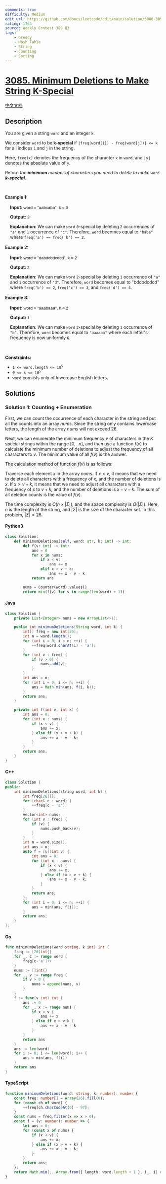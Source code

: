 ```yaml
---
comments: true
difficulty: Medium
edit_url: https://github.com/doocs/leetcode/edit/main/solution/3000-3099/3085.Minimum%20Deletions%20to%20Make%20String%20K-Special/README_EN.md
rating: 1764
source: Weekly Contest 389 Q3
tags:
    - Greedy
    - Hash Table
    - String
    - Counting
    - Sorting
---
```


<!-- problem:start -->

# [3085. Minimum Deletions to Make String K-Special](https://leetcode.com/problems/minimum-deletions-to-make-string-k-special)

[中文文档](/solution/3000-3099/3085.Minimum%20Deletions%20to%20Make%20String%20K-Special/README.md)

## Description

<!-- description:start -->

<p>You are given a string <code>word</code> and an integer <code>k</code>.</p>

<p>We consider <code>word</code> to be <strong>k-special</strong> if <code>|freq(word[i]) - freq(word[j])| &lt;= k</code> for all indices <code>i</code> and <code>j</code> in the string.</p>

<p>Here, <code>freq(x)</code> denotes the <span data-keyword="frequency-letter">frequency</span> of the character <code>x</code> in <code>word</code>, and <code>|y|</code> denotes the absolute value of <code>y</code>.</p>

<p>Return <em>the <strong>minimum</strong> number of characters you need to delete to make</em> <code>word</code> <strong><em>k-special</em></strong>.</p>

<p>&nbsp;</p>
<p><strong class="example">Example 1:</strong></p>

<div class="example-block" style="border-color: var(--border-tertiary); border-left-width: 2px; color: var(--text-secondary); font-size: .875rem; margin-bottom: 1rem; margin-top: 1rem; overflow: visible; padding-left: 1rem;">
<p><strong>Input: </strong><span class="example-io" style="font-family: Menlo,sans-serif; font-size: 0.85rem;">word = &quot;aabcaba&quot;, k = 0</span></p>

<p><strong>Output: </strong><span class="example-io" style="font-family: Menlo,sans-serif; font-size: 0.85rem;">3</span></p>

<p><strong>Explanation:</strong> We can make <code>word</code> <code>0</code>-special by deleting <code>2</code> occurrences of <code>&quot;a&quot;</code> and <code>1</code> occurrence of <code>&quot;c&quot;</code>. Therefore, <code>word</code> becomes equal to <code>&quot;baba&quot;</code> where <code>freq(&#39;a&#39;) == freq(&#39;b&#39;) == 2</code>.</p>
</div>

<p><strong class="example">Example 2:</strong></p>

<div class="example-block" style="border-color: var(--border-tertiary); border-left-width: 2px; color: var(--text-secondary); font-size: .875rem; margin-bottom: 1rem; margin-top: 1rem; overflow: visible; padding-left: 1rem;">
<p><strong>Input: </strong><span class="example-io" style="font-family: Menlo,sans-serif; font-size: 0.85rem;">word = &quot;dabdcbdcdcd&quot;, k = 2</span></p>

<p><strong>Output: </strong><span class="example-io" style="font-family: Menlo,sans-serif; font-size: 0.85rem;">2</span></p>

<p><strong>Explanation:</strong> We can make <code>word</code> <code>2</code>-special by deleting <code>1</code> occurrence of <code>&quot;a&quot;</code> and <code>1</code> occurrence of <code>&quot;d&quot;</code>. Therefore, <code>word</code> becomes equal to &quot;bdcbdcdcd&quot; where <code>freq(&#39;b&#39;) == 2</code>, <code>freq(&#39;c&#39;) == 3</code>, and <code>freq(&#39;d&#39;) == 4</code>.</p>
</div>

<p><strong class="example">Example 3:</strong></p>

<div class="example-block" style="border-color: var(--border-tertiary); border-left-width: 2px; color: var(--text-secondary); font-size: .875rem; margin-bottom: 1rem; margin-top: 1rem; overflow: visible; padding-left: 1rem;">
<p><strong>Input: </strong><span class="example-io" style="font-family: Menlo,sans-serif; font-size: 0.85rem;">word = &quot;aaabaaa&quot;, k = 2</span></p>

<p><strong>Output: </strong><span class="example-io" style="font-family: Menlo,sans-serif; font-size: 0.85rem;">1</span></p>

<p><strong>Explanation:</strong> We can make <code>word</code> <code>2</code>-special by deleting <code>1</code> occurrence of <code>&quot;b&quot;</code>. Therefore, <code>word</code> becomes equal to <code>&quot;aaaaaa&quot;</code> where each letter&#39;s frequency is now uniformly <code>6</code>.</p>
</div>

<p>&nbsp;</p>
<p><strong>Constraints:</strong></p>

<ul>
	<li><code>1 &lt;= word.length &lt;= 10<sup>5</sup></code></li>
	<li><code>0 &lt;= k &lt;= 10<sup>5</sup></code></li>
	<li><code>word</code> consists only of lowercase English letters.</li>
</ul>

<!-- description:end -->

## Solutions

<!-- solution:start -->

### Solution 1: Counting + Enumeration

First, we can count the occurrence of each character in the string and put all the counts into an array $nums$. Since the string only contains lowercase letters, the length of the array $nums$ will not exceed $26$.

Next, we can enumerate the minimum frequency $v$ of characters in the $K$ special strings within the range $[0,..n]$, and then use a function $f(v)$ to calculate the minimum number of deletions to adjust the frequency of all characters to $v$. The minimum value of all $f(v)$ is the answer.

The calculation method of function $f(v)$ is as follows:

Traverse each element $x$ in the array $nums$. If $x < v$, it means that we need to delete all characters with a frequency of $x$, and the number of deletions is $x$. If $x > v + k$, it means that we need to adjust all characters with a frequency of $x$ to $v + k$, and the number of deletions is $x - v - k$. The sum of all deletion counts is the value of $f(v)$.

The time complexity is $O(n \times |\Sigma|)$, and the space complexity is $O(|\Sigma|)$. Here, $n$ is the length of the string, and $|\Sigma|$ is the size of the character set. In this problem, $|\Sigma| = 26$.

<!-- tabs:start -->

#### Python3

```python
class Solution:
    def minimumDeletions(self, word: str, k: int) -> int:
        def f(v: int) -> int:
            ans = 0
            for x in nums:
                if x < v:
                    ans += x
                elif x > v + k:
                    ans += x - v - k
            return ans

        nums = Counter(word).values()
        return min(f(v) for v in range(len(word) + 1))
```

#### Java

```java
class Solution {
    private List<Integer> nums = new ArrayList<>();

    public int minimumDeletions(String word, int k) {
        int[] freq = new int[26];
        int n = word.length();
        for (int i = 0; i < n; ++i) {
            ++freq[word.charAt(i) - 'a'];
        }
        for (int v : freq) {
            if (v > 0) {
                nums.add(v);
            }
        }
        int ans = n;
        for (int i = 0; i <= n; ++i) {
            ans = Math.min(ans, f(i, k));
        }
        return ans;
    }

    private int f(int v, int k) {
        int ans = 0;
        for (int x : nums) {
            if (x < v) {
                ans += x;
            } else if (x > v + k) {
                ans += x - v - k;
            }
        }
        return ans;
    }
}
```

#### C++

```cpp
class Solution {
public:
    int minimumDeletions(string word, int k) {
        int freq[26]{};
        for (char& c : word) {
            ++freq[c - 'a'];
        }
        vector<int> nums;
        for (int v : freq) {
            if (v) {
                nums.push_back(v);
            }
        }
        int n = word.size();
        int ans = n;
        auto f = [&](int v) {
            int ans = 0;
            for (int x : nums) {
                if (x < v) {
                    ans += x;
                } else if (x > v + k) {
                    ans += x - v - k;
                }
            }
            return ans;
        };
        for (int i = 0; i <= n; ++i) {
            ans = min(ans, f(i));
        }
        return ans;
    }
};
```

#### Go

```go
func minimumDeletions(word string, k int) int {
	freq := [26]int{}
	for _, c := range word {
		freq[c-'a']++
	}
	nums := []int{}
	for _, v := range freq {
		if v > 0 {
			nums = append(nums, v)
		}
	}
	f := func(v int) int {
		ans := 0
		for _, x := range nums {
			if x < v {
				ans += x
			} else if x > v+k {
				ans += x - v - k
			}
		}
		return ans
	}
	ans := len(word)
	for i := 0; i <= len(word); i++ {
		ans = min(ans, f(i))
	}
	return ans
}
```

#### TypeScript

```ts
function minimumDeletions(word: string, k: number): number {
    const freq: number[] = Array(26).fill(0);
    for (const ch of word) {
        ++freq[ch.charCodeAt(0) - 97];
    }
    const nums = freq.filter(x => x > 0);
    const f = (v: number): number => {
        let ans = 0;
        for (const x of nums) {
            if (x < v) {
                ans += x;
            } else if (x > v + k) {
                ans += x - v - k;
            }
        }
        return ans;
    };
    return Math.min(...Array.from({ length: word.length + 1 }, (_, i) => f(i)));
}
```

<!-- tabs:end -->

<!-- solution:end -->

<!-- problem:end -->
